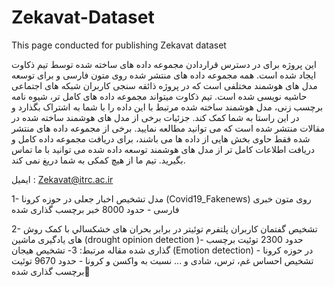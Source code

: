 # Zekavat-Dataset
This page conducted for publishing Zekavat dataset

این پروژه برای در دسترس قراردادن مجموعه داده های ساخته شده توسط تیم ذکاوت ایجاد شده است. همه مجموعه داده های منتشر شده روی متون فارسی و برای توسعه مدل های هوشمند مختلفی است که در پروژه ذائقه سنجی کاربران شبکه های اجتماعی حاشیه نویسی شده است. تیم ذکاوت میتواند مجموعه داده های کامل تر، شیوه نامه برچسب زنی، مدل هوشمند ساخته شده مرتبط با این داده را با شما به اشتراک بگذارد و در این راستا به شما کمک کند. جزئیات برخی از مدل های هوشمند ساخته شده در مقالات منتشر شده است که می توانید مطالعه نمایید.
 برخی از مجموعه داده های منتشر شده فقط حاوی بخش هایی از داده ها می باشند، برای دریافت مجموعه داده کامل و دریافت اطلاعات کامل تر از مدل های هوشمند توسعه داده شده می توانید با ما تماس بگیرید. تیم ما از هیچ کمکی به شما دریغ نمی کند.

ایمیل : Zekavat@itrc.ac.ir

1-	مدل تشخیص اخبار جعلی در حوزه کرونا (Covid19_Fakenews) روی متون خبری فارسی - حدود 8000 خبر برچسب گذاری شده


2- تشخیص گفتمان کاربران پلتفرم توئیتر در برابر بحران های خشكسالي با کمک روش های یادگیری ماشین (drought opinion detection )- حدود 2300 توئیت برچسب گذاری شده
مقاله مرتبط: 
3- تشخیص هیجان (Emotion detection) در حوزه کرونا - تشخیص احساس غم، ترس، شادی و ... نسبت به واکسن و کرونا - حدود 9670 توئیت برچسب گذاری شده
ٍ






